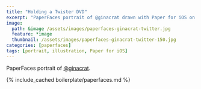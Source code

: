 ```yaml
---
title: "Holding a Twister DVD"
excerpt: "PaperFaces portrait of @ginacrat drawn with Paper for iOS on an iPad."
image: 
  path: &image /assets/images/paperfaces-ginacrat-twitter.jpg 
  feature: *image
  thumbnail: /assets/images/paperfaces-ginacrat-twitter-150.jpg
categories: [paperfaces]
tags: [portrait, illustration, Paper for iOS]
---
```


PaperFaces portrait of [@ginacrat](https://twitter.com/ginacrat).

{% include_cached boilerplate/paperfaces.md %}
